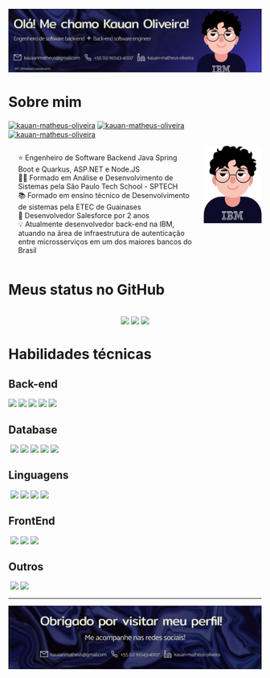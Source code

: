 ![Banner](https://raw.githubusercontent.com/KauanMO/Bucket/refs/heads/main/header.jpg)

<h1 align="left">Sobre mim</h1>

<a href="https://linkedin.com/in/kauan-matheus-oliveira" target="blank"><img align="center" src="https://img.shields.io/badge/LinkedIn-0077B5?style=for-the-badge&logo=linkedin&logoColor=white" alt="kauan-matheus-oliveira"/></a>
<a href="mailto:kauaanmatheus@gmail.com" target="blank"><img align="center" src="https://img.shields.io/badge/Gmail-D14836?style=for-the-badge&logo=gmail&logoColor=white" alt="kauan-matheus-oliveira"/></a>
<a href="https://wa.me/5511910434007" target="blank"><img align="center" src="https://img.shields.io/badge/WhatsApp-25D366?style=for-the-badge&logo=whatsapp&logoColor=white" alt="kauan-matheus-oliveira"/></a>



<div style='display: flex'>
  <div align="center">
    <p align='start' style='width: 90%'>
        ⭐ Engenheiro de Software Backend Java Spring Boot e Quarkus, ASP.NET e Node.JS <br>
        🧑‍🎓 Formado em Análise e Desenvolvimento de Sistemas pela São Paulo Tech School - SPTECH <br>
        📚 Formado em ensino técnico de Desenvolvimento de sistemas pela ETEC de Guainases <br>
        🚀 Desenvolvedor Salesforce por 2 anos <br>
        💡 Atualmente desenvolvedor back-end na IBM, atuando na área de infraestrutura de autenticação entre microsserviços em um dos maiores bancos do Brasil <br>
    </p>
    </div>
    <div align="center">
    <img src="https://raw.githubusercontent.com/KauanMO/Bucket/refs/heads/main/avatar.png" width="100%">
    </div>
</div>
<h1>Meus status no GitHub</h1>
<div align='center'>
    <div><br>
        <img src="https://github-readme-stats.vercel.app/api?username=KauanMO&theme=midnight-purple&show_icons=true&hide_border=true&count_private=true" width="50%"/>
        <img src="https://github-readme-streak-stats.herokuapp.com?user=KauanMO&theme=midnight-purple&hide_border=true&short_numbers=true&date_format=M%20j%5B%2C%20Y%5D&mode=weekly" width="50%"/>
        <img src="https://github-readme-stats.vercel.app/api/top-langs/?username=KauanMO&theme=midnight-purple&show_icons=true&hide_border=true&layout=compact" width="50%"/>
    </div>
</div>
  
<h1 align="left">Habilidades técnicas</h1>
<div align="left">
  <h2>Back-end</h2>
  <div align="left">
  ‎<img src='https://img.shields.io/badge/.NET-5C2D91?style=for-the-badge&logo=.net&logoColor=white'>
  <img src='https://img.shields.io/badge/Node.js-43853D?style=for-the-badge&logo=node.js&logoColor=white'>
  <img src='https://img.shields.io/badge/Express.js-404D59?style=for-the-badge'>
  <img src='https://img.shields.io/badge/Spring-6DB33F?style=for-the-badge&logo=spring&logoColor=white'>
  <img src='https://img.shields.io/badge/quarkus-%234794EB.svg?style=for-the-badge&logo=quarkus&logoColor=white'>
  
<div align="left">
  <h2>Database</h2>
  <div align="left">
  ‎ <img src='https://img.shields.io/badge/MySQL-00000F?style=for-the-badge&logo=mysql&logoColor=white'>
  <img src='https://img.shields.io/badge/MongoDB-4EA94B?style=for-the-badge&logo=mongodb&logoColor=white'>
  <img src='https://img.shields.io/badge/SQLite-07405E?style=for-the-badge&logo=sqlite&logoColor=white'>
  <img src='https://img.shields.io/badge/Microsoft%20SQL%20Server-CC2927?style=for-the-badge&logo=microsoft%20sql%20server&logoColor=white'>
  <img src='https://img.shields.io/badge/postgres-%23316192.svg?style=for-the-badge&logo=postgresql&logoColor=white'>
<div align="left">
  <h2>Linguagens</h2>
  <div align="left">
  ‎ <img src='https://img.shields.io/badge/C%23-239120?style=for-the-badge&logo=c-sharp&logoColor=white'>
  <img src='https://img.shields.io/badge/JavaScript-F7DF1E?style=for-the-badge&logo=javascript&logoColor=black'>
  <img src='https://img.shields.io/badge/Java-ED8B00?style=for-the-badge&logo=openjdk&logoColor=white'>
  <img src='https://img.shields.io/badge/kotlin-%237F52FF.svg?style=for-the-badge&logo=kotlin&logoColor=white'>
<div align="left">
  <h2>FrontEnd</h2>
  <div align="left">
  ‎ <img src='https://img.shields.io/badge/HTML5-E34F26?style=for-the-badge&logo=html5&logoColor=white'>
  <img src='https://img.shields.io/badge/CSS3-1572B6?style=for-the-badge&logo=css3&logoColor=white'>
  <img src='https://img.shields.io/badge/React-20232A?style=for-the-badge&logo=react&logoColor=61DAFB'>
<div align="left">
  <h2>Outros</h2>
  <div align="left">
  ‎ <img src='https://img.shields.io/badge/Unity-100000?style=for-the-badge&logo=unity&logoColor=white'>
  <img src='https://img.shields.io/badge/json%20web%20tokens-323330?style=for-the-badge&logo=json-web-tokens&logoColor=pink'>

---

![Footer](https://raw.githubusercontent.com/KauanMO/Bucket/refs/heads/main/footer.jpg)
